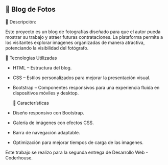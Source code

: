 ## 📸 Blog de Fotos

🌟 Descripción:

Este proyecto es un blog de fotografías diseñado para que el autor pueda mostrar su trabajo y atraer futuras contrataciones. La plataforma permite a los visitantes explorar imágenes organizadas de manera atractiva, potenciando la visibilidad del fotógrafo.

🚀 Tecnologías Utilizadas

- HTML – Estructura del blog.
- CSS – Estilos personalizados para mejorar la presentación visual.
- Bootstrap – Componentes responsivos para una experiencia fluida en dispositivos móviles y desktop.

   🎨 Características

  
- Diseño responsivo con Bootstrap.
- Galería de imágenes con efectos CSS.
- Barra de navegación adaptable.
- Optimización para mejorar tiempos de carga de las imagenes.

Este trabajo se realizo para la segunda entrega de Desarrollo Web - Coderhouse.
